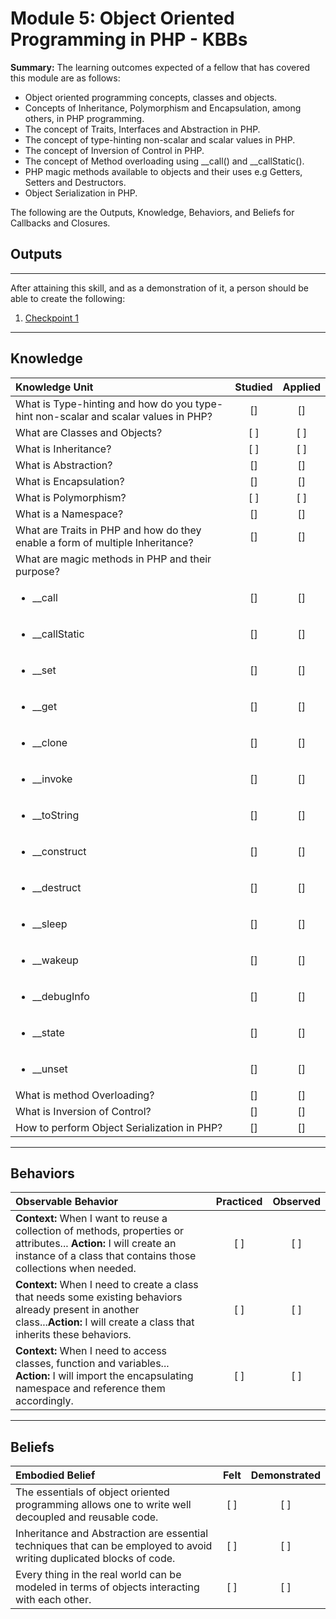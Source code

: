 # Module 5: Object Oriented Programming in PHP - KBBs

**Summary:**
The learning outcomes expected of a fellow that has covered this module are as follows:
- Object oriented programming concepts, classes and objects.
- Concepts of Inheritance, Polymorphism and Encapsulation, among others, in PHP programming.
- The concept of Traits, Interfaces and Abstraction in PHP.
- The concept of type-hinting non-scalar and scalar values in PHP.
- The concept of Inversion of Control in PHP.
- The concept of Method overloading using __call() and __callStatic().
- PHP magic methods available to objects and their uses e.g Getters, Setters and Destructors.
- Object Serialization in PHP.


The following are the Outputs, Knowledge, Behaviors, and Beliefs for Callbacks and Closures.


## **Outputs**
----------
After attaining this skill, and as a demonstration of it, a person should be able to create the following:

1. [Checkpoint 1](https://docs.google.com/document/d/1vRZsAI8BJTq8t0-ewZvtxyT9PviY2LtvSqzlfM00jPY)



----------
## **Knowledge**


| Knowledge Unit   |      Studied      | Applied |
|:-------------|:------------------:|:--------:|
| What is Type-hinting and how do you type-hint non-scalar and scalar values in PHP? | [] | [] |
| What are Classes and Objects? | [ ] | [ ] |
| What is Inheritance? | [ ] | [ ] |
| What is Abstraction? | [] | [] |
| What is Encapsulation?| [] | [] |
| What is Polymorphism?  | [ ] | [ ] |
| What is a Namespace? | [] | [] |
| What are Traits in PHP and how do they enable a form of multiple Inheritance?| [] | [] |
| What are magic methods in PHP and their purpose? |
| <ul><li>__call</li></ul>| [] | [] |
| <ul><li>__callStatic</li></ul>| [] | [] |
| <ul><li>__set</li></ul>| [] | [] |
| <ul><li>__get</li></ul>| [] | [] |
| <ul><li>__clone</li></ul>| [] | [] |
| <ul><li>__invoke</li></ul>| [] | [] |
| <ul><li>__toString</li></ul>| [] | [] |
| <ul><li>__construct</li></ul>| [] | [] |
| <ul><li>__destruct</li></ul>| [] | [] |
| <ul><li>__sleep</li></ul>| [] | [] |
| <ul><li>__wakeup</li></ul>| [] | [] |
| <ul><li>__debugInfo</li></ul>| [] | [] |
| <ul><li>__state</li></ul>| [] | [] |
| <ul><li>__unset</li></ul>| [] | [] |
| What is method Overloading?| [] | [] |
| What is Inversion of Control?| [] | [] |
| How to perform Object Serialization in PHP?| [] | [] |



----------


## **Behaviors**

| Observable Behavior   |      Practiced      | Observed |
|:-------------|:------------------:|:--------:|
| **Context:** When I want to reuse a collection of methods, properties or attributes... **Action:**  I will create an instance of a class that contains those collections when needed. | [ ] | [ ]  |
| **Context:**  When I need to create a class that needs some existing behaviors already present in another class...**Action:** I will create a class that inherits these behaviors.|   [ ]   |   [ ] |
| **Context:** When I need to access classes, function and variables... **Action:**  I will import the encapsulating namespace and reference them accordingly. |   [ ]   |   [ ] |


----------


## **Beliefs**


| Embodied Belief   |      Felt      | Demonstrated |
|:-------------|:------------------:|:--------:|
| The essentials of object oriented programming allows one to write well decoupled and reusable code.| [ ] | [ ]  |
| Inheritance and Abstraction are essential techniques that can be employed to avoid writing duplicated blocks of code. |   [ ]   |   [ ] |
| Every thing in the real world can be modeled in terms of objects interacting with each other. |   [ ]   |   [ ] |


